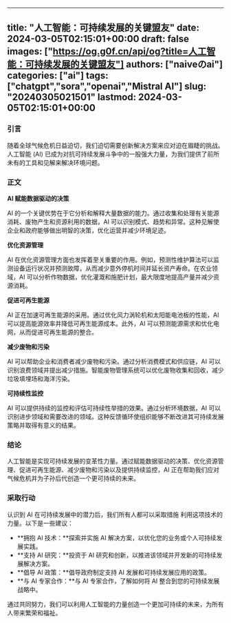 
---
title: "人工智能：可持续发展的关键盟友"
date: 2024-03-05T02:15:01+00:00
draft: false
images: ["https://og.g0f.cn/api/og?title=人工智能：可持续发展的关键盟友"]
authors: ["naiveのai"]
categories: ["ai"]
tags: ["chatgpt","sora","openai","Mistral AI"]
slug: "20240305021501"
lastmod: 2024-03-05T02:15:01+00:00
---
### 引言

随着全球气候危机日益迫切，我们迫切需要创新解决方案来应对迫在眉睫的挑战。人工智能 (AI) 已成为对抗可持续发展斗争中的一股强大力量，为我们提供了前所未有的工具和见解来解决环境问题。

### 正文

**AI 赋能数据驱动的决策**

AI 的一个关键优势在于它分析和解释大量数据的能力。通过收集和处理有关能源消耗、废物产生和资源利用的数据，AI 可以识别模式、趋势和异常。这种见解使企业和政府能够做出明智的决策，优化运营并减少环境足迹。

**优化资源管理**

AI 在优化资源管理方面也发挥着至关重要的作用。例如，预测性维护算法可以监测设备运行状况并预测故障，从而减少意外停机时间并延长资产寿命。在农业领域，AI 可以分析作物数据，优化灌溉和施肥计划，最大限度地提高产量并减少资源消耗。

**促进可再生能源**

AI 正在加速可再生能源的采用。通过优化风力涡轮机和太阳能电池板的性能，AI 可以提高能源效率并降低可再生能源成本。此外，AI 可以预测能源需求和优化电网，从而促进可再生能源的整合。

**减少废物和污染**

AI 可以帮助企业和消费者减少废物和污染。通过分析消费模式和供应链，AI 可以识别浪费领域并提出减少措施。智能废物管理系统可以优化废物收集和回收，减少垃圾填埋场和海洋污染。

**可持续性监控**

AI 可以提供持续的监控和评估可持续性举措的效果。通过分析环境数据，AI 可以识别进步领域和需要改进的领域。这种反馈循环使组织能够不断改进其可持续发展策略并取得有意义的结果。

### 结论

人工智能是实现可持续发展的变革性力量。通过赋能数据驱动的决策、优化资源管理、促进可再生能源、减少废物和污染以及提供持续监控，AI 正在帮助我们应对气候危机并为子孙后代创造一个更可持续的未来。

### 采取行动

认识到 AI 在可持续发展中的潜力后，我们所有人都可以采取措施 利用这项技术的力量。以下是一些建议：

- **拥抱 AI 技术：**探索并实施 AI 解决方案，以优化您的业务或个人可持续发展实践。
- **支持 AI 研究：**投资于 AI 研究和创新，以推进该领域并开发新的可持续发展解决方案。
- **倡导 AI 政策：**倡导政府制定支持 AI 发展和可持续发展应用的政策。
- **与 AI 专家合作：**与 AI 专家合作，了解如何将 AI 整合到您的可持续发展战略中。

通过共同努力，我们可以利用人工智能的力量创造一个更加可持续的未来，为所有人带来繁荣和福祉。
